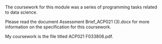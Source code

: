 The coursework for this module was a series of programming tasks related to data science.

Please read the document Assessment Brief_ACP021 (3).docx for more information on the specification for this coursework.

My coursework is the file titled ACP021 F033806.pdf.
